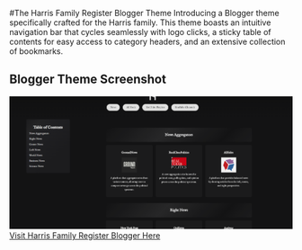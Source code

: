 #The Harris Family Register Blogger Theme
Introducing a Blogger theme specifically crafted for the Harris family. This theme boasts an intuitive navigation bar that cycles seamlessly with logo clicks, a sticky table of contents for easy access to category headers, and an extensive collection of bookmarks. 
## Blogger Theme Screenshot
![Blogger Theme Screenshot](./Screenshot%202024-10-08%20031250.png)
[Visit Harris Family Register Blogger Here](https://harrisfamilyregister.blogspot.com/p/news.html)


